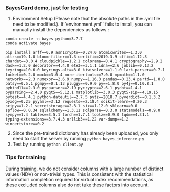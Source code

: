 ### BayesCard demo, just for testing

1. Environment Setup (Please note that the absolute paths in the .yml file need to be modified.). If `environment.yml`` fails to install, you can manually install the dependencies as follows.:

```
conda create -n bayes python=3.7.7
conda activate bayes

pip install arff==0.9 asn1crypto==0.24.0 atomicwrites==1.3.0 attrs==19.1.0 bloom-filter==1.3 certifi==2019.3.9 cffi==1.12.3 chardet==3.0.4 cloudpickle==1.2.1 colorama==0.4.1 cryptography==2.9.2 dask==1.2.0 decorator==4.4.0 ete3==3.1.1 idna==2.6 joblib==0.13.2 keyring==10.6.0 keyrings-alt==3.0 kiwisolver==1.1.0 lark-parser==0.7.1 locket==0.2.0 mock==3.0.4 more-itertools==7.0.0 mpmath==1.1.0 networkx==2.3 numexpr==2.6.9 numpy==1.16.3 pandas==0.23.4 partd==1.0.0 patsy==0.5.1 pgmpy==0.1.13 pluggy==0.9.0 py==1.8.0 py4j==0.10.8.1 pybind11==2.3.0 pycparser==2.19 pycrypto==2.6.1 pydot==1.4.1 pyparsing==2.4.0 pyqt5==5.12.1 matplotlib==3.0.3 pyqt5-sip==4.19.15 pytest==4.4.1 python-dateutil==2.7.5 pytz==2018.7 pyverdict==0.1.3.2 pyxdg==0.25 pyyaml==3.12 requests==2.18.4 scikit-learn==0.20.3 scipy==1.2.1 secretstorage==2.3.1 six==1.12.0 sklearn==0.0 spflow==0.0.34 sqlalchemy==1.3.11 sqlparse==0.3.0 statsmodels==0.9.0 sympy==1.4 tables==3.5.1 torch==1.7.1 toolz==0.9.0 tqdm==4.31.1 typing-extensions==3.7.4.3 urllib3==1.22 var-dump==1.2 wincertstore==0.2

```

2. Since the pre-trained dictionary has already been uploaded, you only need to start the server by running `python bayes_inference.py`
3. Test by running `python client.py`


### Tips for training

During training, we do not consider columns with a large number of distinct values (NDV) or non-trivial types. This is consistent with the statistical information completion required for virtual index recommendations, as these excluded columns also do not take these factors into account.